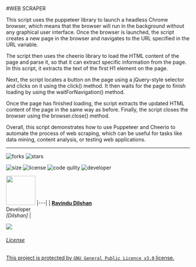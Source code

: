 #WEB SCRAPER

This script uses the puppeteer library to launch a headless Chrome browser, which means that the browser will run in the background without any graphical user interface. Once the browser is launched, the script creates a new page in the browser and navigates to the URL specified in the URL variable.

The script then uses the cheerio library to load the HTML content of the page and parse it, so that it can extract specific information from the page. In this script, it extracts the text of the first H1 element on the page.

Next, the script locates a button on the page using a jQuery-style selector and clicks on it using the click() method. It then waits for the page to finish loading by using the waitForNavigation() method.

Once the page has finished loading, the script extracts the updated HTML content of the page in the same way as before. Finally, the script closes the browser using the browser.close() method.

Overall, this script demonstrates how to use Puppeteer and Cheerio to automate the process of web scraping, which can be useful for tasks like data mining, content analysis, or testing web applications.

<hr>



![forks](https://img.shields.io/github/forks/ravindudil5han/web-scraping?label=Forks&style=social)
![stars](https://img.shields.io/github/stars/ravindudil5han/web-scraping?style=social)

![size](https://img.shields.io/github/repo-size/ravindudil5han/web-scraping?color=purple&label=Repo%20Size&style=plastic)
![license](https://img.shields.io/github/license/ravindudil5han/web-scraping?color=purple&label=License&style=plastic)
![code qulity](https://img.shields.io/codefactor/grade/github/phaticusthiccy/WhatsAsenaDuplicated?color=purple&label=Code%20Quality&style=plastic)
![developer](https://img.shields.io/static/v1?label=Author&message=Dilshan&color=purple&style=plastic)


<a href="https://testinghuththo.rf.gd"><img src="https://avatars.githubusercontent.com/u/90592440?v=4" width=80 height=80></a>
|---|
| **[Ravindu Dilshan ](https://github.com/ravindudil5han)**</br>Developer</br>*[Dilshan]* |


<a href="http://wa.me/94772601056" target="blank"><img src="https://img.shields.io/badge/DILSHAN-25D366?style=for-the-badge&logo=whatsapp&logoColor=white" />


  ###### License
This project is protected by `GNU General Public Licence v3.0` license.
